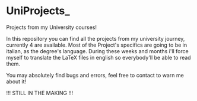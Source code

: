# UniProjects_
Projects from my University courses!

In this repository you can find all the projects from my university journey, currently 4 are available.
Most of the Project's specifics are going to be in italian, as the degree's language. During these weeks and months i'll force myself to translate the LaTeX files in english so everybody'll be able to read them.


You may absolutely find bugs and errors, feel free to contact to warn me about it!



!!! STILL IN THE MAKING !!!

